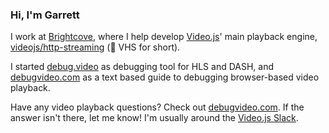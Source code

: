 ### Hi, I'm Garrett

I work at [Brightcove](https://www.brightcove.com/en/), where I help develop [Video.js](https://github.com/videojs/video.js)' main playback engine, [videojs/http-streaming](https://github.com/videojs/http-streaming) (:vhs: VHS for short).

I started [debug.video](https://debug.video/) as debugging tool for HLS and DASH, and [debugvideo.com](https://debugvideo.com) as a text based guide to debugging browser-based video playback.

Have any video playback questions? Check out [debugvideo.com](https://debugvideo.com/). If the answer isn't there, let me know! I'm usually around the [Video.js Slack](http://slack.videojs.com).
